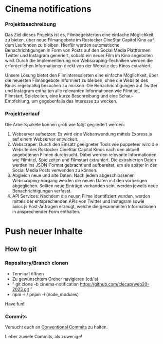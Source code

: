 # Cinema notifications

### Projektbeschreibung
Das Ziel dieses Projekts ist es, Filmbegeisterten eine einfache Möglichkeit zu bieten, über neue Filmangebote im Rostocker CineStar Capitol Kino auf dem Laufenden zu bleiben. Hierfür werden automatische Benachrichtigungen in Form von Posts auf den Social Media Plattformen Twitter und Instagram generiert, sobald ein neuer Film im Kino angeboten wird. Durch die Implementierung von Webscraping-Techniken werden die erforderlichen Informationen direkt von der Website des Kinos extrahiert.

Unsere Lösung bietet den Filminteressierten eine einfache Möglichkeit, über die neuesten Filmangebote informiert zu bleiben, ohne die Website des Kinos regelmäßig besuchen zu müssen. Die Benachrichtigungen auf Twitter und Instagram enthalten alle relevanten Informationen wie Filmtitel, Filmstart, Spielzeiten, eine kurze Beschreibung und eine Schau-Empfehlung, um gegebenfalls das Interesse zu wecken.

### Projektverlauf
Die Arbeitspakete können grob wie folgt gegliedert werden:

1. Webserver aufsetzen: Es wird eine Webanwendung mittels Express.js auf einem Webserver entwickelt.
2. Webscraper: Durch den Einsatz geeigneter Tools wie puppeteer wird die Website des Rostocker CineStar Capitol Kinos nach den aktuell angebotenen Filmen durchsucht. Dabei werden relevante Informationen wie Filmtitel, Spielzeiten und Filmstart extrahiert. Die extrahierten Daten werden ins JSON-Format gebracht und aufbereitet, um sie später in den Social Media Posts verwenden zu können.
3. Abgleich neue und alte Daten: Nach jedem abgeschlossenen Webscraping-Vorgang werden die neuen Daten mit den vorherigen abgeglichen. Sollten neue Einträge vorhanden sein, werden jeweils neue Benachrichtigungen verfasst.
4. API Services: Nachdem die neuen Filme identifiziert wurden, werden mittels der entsprechenden APIs von Twitter und Instagram sowie axios.js Post-Anfragen erzeugt, welche die gesammelten Informationen in ansprechender Form enthalten.

# Push neuer Inhalte


## How to git

### Repository/Branch clonen
- Terminal öffnen
- Zu gewünschtem Ordner navigieren (cd/ls)
- " git clone -b cinema-notification https://github.com/clecap/web20-2023.git "
- npm -i / pnpm -i (node_modules)

Have fun!

### Commits

Versucht euch an [Conventional Commits](https://www.conventionalcommits.org/en/v1.0.0/) zu halten. 

Lieber zuviele Commits, als zuwenige!
